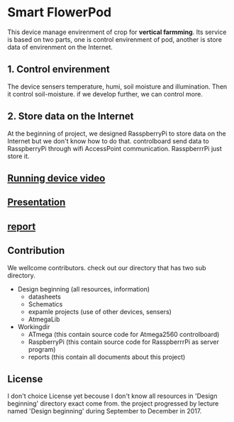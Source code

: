 # Smart FlowerPod
This device manage envirenment of crop for **vertical farmming**.
Its service is based on two parts, one is control envirenment of pod, another is store data of envirenment on the Internet.

## 1. Control envirenment
The device sensers temperature, humi, soil moisture and illumination.
Then it control soil-moisture. if we develop further, we can control more.

## 2. Store data on the Internet
At the beginning of project, we designed RasspberryPi to store data on the Internet but we don't know how to do that.
controlboard send data to RasspberryPi through wifi AccessPoint communication.
RasspberrrPi just store it.

## [Running device video](http://www.youtube.com/watch?v=bFWi1mrmgvo)
## [Presentation](https://docs.google.com/presentation/d/10VtbtbHZbr2zLHU4GmD3ix2XDgnNsWMyZWsQEaYHdnU/edit?usp=sharing)
## [report](https://docs.google.com/document/d/12F0riSTwG4JUVup6Jfc6FNtPw7OqBEzBataWK_cbW_U/edit?usp=sharing)

## Contribution
We wellcome contributors. check out our directory that has two sub directory.
- Design beginning (all resources, information)
  - datasheets
  - Schematics
  - expamle projects (use of other devices, sensers)
  - AtmegaLib
- Workingdir
  - ATmega (this contain source code for Atmega2560 controlboard)
  - RaspberryPi (this contain source code for RasspberrrPi as server program)
  - reports (this contain all documents about this project)
  
## License
I don't choice License yet becouse I don't know all resources in 'Design beginning' directory exact come from. the project progressed by lecture named 'Design beginning' during September to December in 2017.
